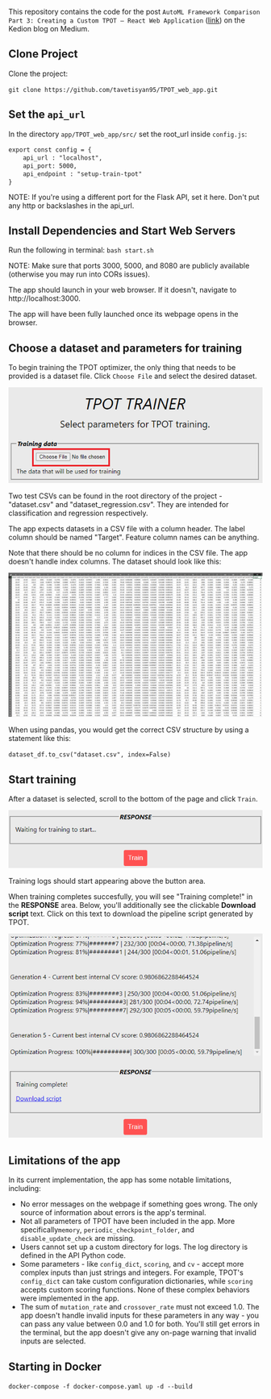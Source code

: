 This repository contains the code for the post `AutoML Framework Comparison Part 3: Creating a Custom TPOT — React Web Application` ([link](https://kedion.medium.com/automl-framework-comparison-3526daadcba4)) on the Kedion blog on Medium.


## Clone Project

Clone the project:

`git clone https://github.com/tavetisyan95/TPOT_web_app.git`


## Set the `api_url`

In the directory `app/TPOT_web_app/src/` set the root_url inside `config.js`:

```
export const config = {
    api_url : "localhost",
    api_port: 5000,
    api_endpoint : "setup-train-tpot"
}
```

NOTE: If you're using a different port for the Flask API, set it here. Don't put any http or backslashes in the api_url.


## Install Dependencies and Start Web Servers

Run the following in terminal:
`bash start.sh`

NOTE: Make sure that ports 3000, 5000, and 8080 are publicly available (otherwise you may run into CORs issues).

The app should launch in your web browser. If it doesn't, navigate to http://localhost:3000.

The app will have been fully launched once its webpage opens in the browser.


## Choose a dataset and parameters for training

To begin training the TPOT optimizer, the only thing that needs to be provided is a dataset file. Click `Choose File` and select the desired dataset.

![Image](images/choose_file.png)

Two test CSVs can be found in the root directory of the project - "dataset.csv" and "dataset_regression.csv". They are intended for classification and regression respectively.

The app expects datasets in a CSV file with a column header. The label column should be named "Target". Feature column names can be anything.

Note that there should be no column for indices in the CSV file. The app doesn't handle index columns. The dataset should look like this:

![Image](images/dataset_example.PNG)

When using pandas, you would get the correct CSV structure by using a statement like this:

`dataset_df.to_csv("dataset.csv", index=False)`


## Start training

After a dataset is selected, scroll to the bottom of the page and click `Train`. 

![Image](images/train.png)

Training logs should start appearing above the button area.

When training completes succesfully, you will see "Training complete!" in the **RESPONSE** area. Below, you'll additionally see the clickable **Download script** text. Click on this text to download the pipeline script generated by TPOT.

![Image](images/save_pipeline.PNG)


## Limitations of the app

In its current implementation, the app has some notable limitations, including:

- No error messages on the webpage if something goes wrong. The only source of information about errors is the app's terminal.
- Not all parameters of TPOT have been included in the app. More specifically`memory`, `periodic_checkpoint_folder`, and `disable_update_check` are missing.
- Users cannot set up a custom directory for logs. The log directory is defined in the API Python code.
- Some parameters - like `config_dict`, `scoring`, and `cv` - accept more complex inputs than just strings and integers. For example, TPOT's `config_dict` can take custom configuration dictionaries, while `scoring` accepts custom scoring functions. None of these complex behaviors were implemented in the app.
- The sum of `mutation_rate` and `crossover_rate` must not exceed 1.0. The app doesn't handle invalid inputs for these parameters in any way - you can pass any value between 0.0 and 1.0 for both. You'll still get errors in the terminal, but the app doesn't give any on-page warning that invalid inputs are selected.


## Starting in Docker
```docker-compose -f docker-compose.yaml up -d --build```
